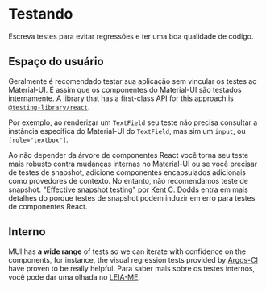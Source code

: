 # Testando

<p class="description">Escreva testes para evitar regressões e ter uma boa qualidade de código.</p>

## Espaço do usuário

Geralmente é recomendado testar sua aplicação sem vincular os testes ao Material-UI. É assim que os componentes do Material-UI são testados internamente. A library that has a first-class API for this approach is [`@testing-library/react`](https://testing-library.com/docs/react-testing-library/intro/).

Por exemplo, ao renderizar um `TextField` seu teste não precisa consultar a instância específica do Material-UI do `TextField`, mas sim um `input`, ou `[role="textbox"]`.

Ao não depender da árvore de componentes React você torna seu teste mais robusto contra mudanças internas no Material-UI ou se você precisar de testes de snapshot, adicione componentes encapsulados adicionais como provedores de contexto. No entanto, não recomendamos teste de snapshot. ["Effective snapshot testing" por Kent C. Dodds](https://kentcdodds.com/blog/effective-snapshot-testing) entra em mais detalhes do porque testes de snapshot podem induzir em erro para testes de componentes React.

## Interno

MUI has **a wide range** of tests so we can iterate with confidence on the components, for instance, the visual regression tests provided by [Argos-CI](https://app.argos-ci.com/mui/material-ui/builds) have proven to be really helpful. Para saber mais sobre os testes internos, você pode dar uma olhada no [LEIA-ME](https://github.com/mui/material-ui/blob/HEAD/test/README.md).
